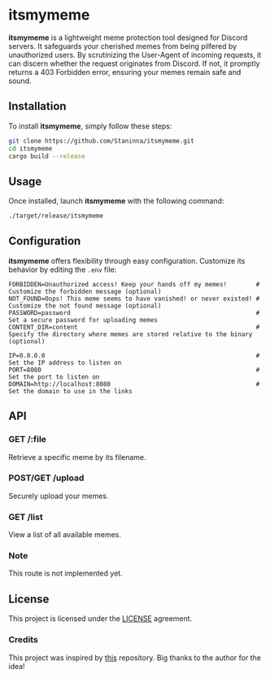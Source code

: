 # itsmymeme

**itsmymeme** is a lightweight meme protection tool designed for Discord servers. It safeguards your cherished memes from being pilfered by unauthorized users. By scrutinizing the User-Agent of incoming requests, it can discern whether the request originates from Discord. If not, it promptly returns a 403 Forbidden error, ensuring your memes remain safe and sound.

## Installation

To install **itsmymeme**, simply follow these steps:

```bash
git clone https://github.com/Staninna/itsmymeme.git
cd itsmymeme
cargo build --release
```

## Usage

Once installed, launch **itsmymeme** with the following command:

```bash
./target/release/itsmymeme
```

## Configuration

**itsmymeme** offers flexibility through easy configuration. Customize its behavior by editing the `.env` file:

```env
FORBIDDEN=Unauthorized access! Keep your hands off my memes!        # Customize the forbidden message (optional)
NOT_FOUND=Oops! This meme seems to have vanished! or never existed! # Customize the not found message (optional)
PASSWORD=password                                                   # Set a secure password for uploading memes
CONTENT_DIR=content                                                 # Specify the directory where memes are stored relative to the binary (optional)

IP=0.0.0.0                                                          # Set the IP address to listen on
PORT=8080                                                           # Set the port to listen on
DOMAIN=http://localhost:8080                                        # Set the domain to use in the links
```

## API

### GET /:file

Retrieve a specific meme by its filename.

### POST/GET /upload

Securely upload your memes.

### GET /list

View a list of all available memes.

### Note

This route is not implemented yet.

## License

This project is licensed under the [LICENSE](LICENSE) agreement.

### Credits

This project was inspired by [this](https://github.com/Axodouble/ShareX-Memesteal-Preventer-Uploader) repository. Big thanks to the author for the idea!
